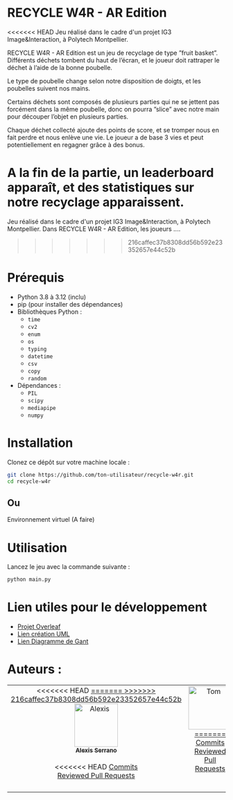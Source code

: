 # RECYCLE W4R - AR Edition
<<<<<<< HEAD
Jeu réalisé dans le cadre d'un projet IG3 Image&Interaction, à Polytech Montpellier.  

RECYCLE W4R - AR Edition est un jeu de recyclage de type ”fruit basket”. Différents déchets tombent du haut de
l’écran, et le joueur doit rattraper le déchet à l’aide de la bonne poubelle.  

Le type de poubelle change selon notre disposition de doigts, et les poubelles suivent nos mains.  

Certains déchets sont composés de plusieurs parties qui ne se jettent pas forcément dans la
même poubelle, donc on pourra ”slice” avec notre main pour découper l’objet en plusieurs parties.  

Chaque déchet collecté ajoute des points de score, et se tromper nous en fait perdre et nous
enlève une vie. Le joueur a de base 3 vies et peut potentiellement en regagner grâce à des bonus.  

A la fin de la partie, un leaderboard apparaît, et des statistiques sur notre recyclage apparaissent.
=======
Jeu réalisé dans le cadre d'un projet IG3 Image&Interaction, à Polytech Montpellier.
Dans RECYCLE W4R - AR Edition, les joueurs ....
>>>>>>> 216caffec37b8308dd56b592e23352657e44c52b


# Prérequis

- Python 3.8 à 3.12 (inclu)
- pip (pour installer des dépendances)
- Bibliothèques Python :
  - `time`
  - `cv2`
  - `enum`
  - `os`
  - `typing`
  - `datetime`
  - `csv`
  - `copy`
  - `random`
- Dépendances :
  - `PIL`
  - `scipy`
  - `mediapipe`
  - `numpy`
 
# Installation

Clonez ce dépôt sur votre machine locale :
   ```bash
   git clone https://github.com/ton-utilisateur/recycle-w4r.git
   cd recycle-w4r
  ```
## Ou
Environnement virtuel (A faire)
# Utilisation

Lancez le jeu avec la commande suivante :

```bash
python main.py
```

# Lien utiles pour le développement
- [Projet Overleaf](https://www.overleaf.com/project/677cd396395cb682428043f3)
- [Lien création UML](https://draw.io)
- [Lien Diagramme de Gant](https://docs.google.com/spreadsheets/d/1lN4seDiW93CPrhIQoiOF3anqnDFao1mGMybjAvzFJxA/)

# Auteurs :
<table>
  <tbody>
    <tr>
      <td align="center" valign="top" width="14.28%">
<<<<<<< HEAD
        <a href="https://github.com/Byxis">
=======
        <a href="https://kentcdodds.com">
>>>>>>> 216caffec37b8308dd56b592e23352657e44c52b
          <img src="https://avatars.githubusercontent.com/u/35427808?v=4" width="100px;" alt="Alexis"/>
          <br />
          <sub>
            <b>Alexis Serrano</b>
            <br />
          </sub>
        </a>
        <br />
<<<<<<< HEAD
        <a href="https://github.com/Byxis/IG3-ASAIoT/commits/?author=Byxis" title="Commits">Commits</a>
        <br />
        <a href="https://github.com/Byxis/IG3-ASAIoT/pulls?q=is%3Apr+author%3AByxis" title="Reviewed Pull Requests">Reviewed Pull Requests</a>
         <td align="center" valign="top" width="14.28%">
        <a href="https://github.com/SymetTr1x">
          <img src="https://avatars.githubusercontent.com/u/190523592?v=4" width="100px;" alt="Tom"/>
=======
        <a href="https://github.com/all-contributors/all-contributors/commits?author=kentcdodds" title="Commits">Commits</a>
        <br />
        <a href="https://github.com/all-contributors/all-contributors/commits?author=kentcdodds" title="Reviewed Pull Requests">Reviewed Pull Requests</a>
         <td align="center" valign="top" width="14.28%">
        <a href="https://kentcdodds.com">
          <img src="https://avatars.githubusercontent.com/u/190523592?v=4" width="100px;" alt="Alexis"/>
>>>>>>> 216caffec37b8308dd56b592e23352657e44c52b
          <br />
          <sub>
            <b>Tom Leardi</b>
            <br />
          </sub>
        </a>
        <br />
<<<<<<< HEAD
        <a href="https://github.com/Byxis/IG3-ASAIoT/commits/?author=SymetTr1x" title="Commits">Commits</a>
        <br />
        <a href="https://github.com/Byxis/IG3-ASAIoT/pulls?q=is%3Apr+author%3ASymetTr1x" title="Reviewed Pull Requests">Reviewed Pull Requests</a>
         <td align="center" valign="top" width="14.28%">
        <a href="https://github.com/Askneuh">
          <img src="https://avatars.githubusercontent.com/u/81713112?v=4" width="100px;" alt="Seb"/>
=======
        <a href="https://github.com/all-contributors/all-contributors/commits?author=kentcdodds" title="Commits">Commits</a>
        <br />
        <a href="https://github.com/all-contributors/all-contributors/commits?author=kentcdodds" title="Reviewed Pull Requests">Reviewed Pull Requests</a>
         <td align="center" valign="top" width="14.28%">
        <a href="https://kentcdodds.com">
          <img src="https://avatars.githubusercontent.com/u/81713112?v=4" width="100px;" alt="Alexis"/>
>>>>>>> 216caffec37b8308dd56b592e23352657e44c52b
          <br />
          <sub>
            <b>Sébastien Pinta</b>
            <br />
          </sub>
        </a>
        <br />
<<<<<<< HEAD
        <a href="https://github.com/Byxis/IG3-ASAIoT/commits/?author=Askneuh" title="Commits">Commits</a>
        <br />
        <a href="https://github.com/Byxis/IG3-ASAIoT/pulls?q=is%3Apr+author%3AAskneuh+" title="Reviewed Pull Requests">Reviewed Pull Requests</a>        
=======
        <a href="https://github.com/all-contributors/all-contributors/commits?author=kentcdodds" title="Commits">Commits</a>
        <br />
        <a href="https://github.com/all-contributors/all-contributors/commits?author=kentcdodds" title="Reviewed Pull Requests">Reviewed Pull Requests</a>        
>>>>>>> 216caffec37b8308dd56b592e23352657e44c52b
    </tr>
  </tbody>
</table>
